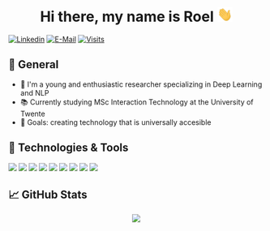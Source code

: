 <h1 align="center">Hi there, my name is Roel <img src="https://raw.githubusercontent.com/rcleend/rcleend/master/wave.gif" width="30px"></h1>

[![Linkedin](https://img.shields.io/badge/linked-in-100?style=flat-square&logo=linkedin&logoColor=white&color=blue)](https://www.linkedin.com/in/roel-leendersit/)
[![E-Mail](https://img.shields.io/badge/email-reveal-2a8?style=flat-square&logo=gmail&logoColor=white)](https://mailhide.io/e/xizdcJkD)
[![Visits](https://badges.pufler.dev/visits/rcleend/rcleend?style=flat-square&logo=gmail&logoColor=white)](https://badges.pufler.dev)


## 🔭 General

- 👴 I'm a young and enthusiastic researcher specializing in Deep Learning and NLP
- 📚 Currently studying MSc Interaction Technology at the University of Twente
- 🥅 Goals: creating technology that is universally accesible

## 🔧 Technologies & Tools
![](https://img.shields.io/badge/Tools-PyTorch-informational?style=flat&logo=pytorch&logoColor=white&color=2bbc8a)
![](https://img.shields.io/badge/OS-Linux-informational?style=flat&logo=linux&logoColor=white&color=2bbc8a)
![](https://img.shields.io/badge/OS-MAC-informational?style=flat&logo=apple&logoColor=white&color=2bbc8a)
![](https://img.shields.io/badge/Editor-IntelliJ_IDEA-informational?style=flat&logo=intellij-idea&logoColor=white&color=2bbc8a)
![](https://img.shields.io/badge/Code-JavaScript-informational?style=flat&logo=javascript&logoColor=white&color=2bbc8a)
![](https://img.shields.io/badge/Code-Java-informational?style=flat&logo=java&logoColor=white&color=2bbc8a)
![](https://img.shields.io/badge/Tools-Angular-informational?style=flat&logo=angular&logoColor=white&color=2bbc8a)
![](https://img.shields.io/badge/Shell-Bash-informational?style=flat&logo=gnu-bash&logoColor=white&color=2bbc8a)
![](https://img.shields.io/badge/Tools-Docker-informational?style=flat&logo=docker&logoColor=white&color=2bbc8a)

## &#x1f4c8; GitHub Stats

<div align="center">
  <a href="https://github.com/RickvanBerlo">
    <img width="37.5%" src="https://github-readme-stats.vercel.app/api/top-langs/?username=rcleend&theme=dark" />
  </a>
</div>

